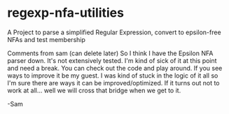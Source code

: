 # regexp-nfa-utilities
A Project to parse a simplified Regular Expression, convert to epsilon-free NFAs and test membership


Comments from sam (can delete later)
So I think I have the Epsilon NFA parser down.
It's not extensively tested. I'm kind of sick of it at
this point and need a break. You can check out the code
and play around. If you see ways to improve it be my guest.
I was kind of stuck in the logic of it all so I'm sure there are
ways it can be improved/optimized. If it turns out not to
work at all... well we will cross that bridge when we get to it.

-Sam

